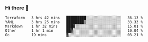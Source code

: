 ### Hi there 👋


<!--START_SECTION:waka-->
```text
Terraform   3 hrs 42 mins   █████████░░░░░░░░░░░░░░░░   36.13 % 
YAML        3 hrs 25 mins   ████████▒░░░░░░░░░░░░░░░░   33.33 % 
Markdown    1 hr 32 mins    ███▓░░░░░░░░░░░░░░░░░░░░░   15.01 % 
Other       1 hr 1 min      ██▓░░░░░░░░░░░░░░░░░░░░░░   10.04 % 
Go          19 mins         ▓░░░░░░░░░░░░░░░░░░░░░░░░   03.21 % 
```
<!--END_SECTION:waka-->

<!--
**ssrahul96/ssrahul96** is a ✨ _special_ ✨ repository because its `README.md` (this file) appears on your GitHub profile.

Here are some ideas to get you started:

- 🔭 I’m currently working on ...
- 🌱 I’m currently learning ...
- 👯 I’m looking to collaborate on ...
- 🤔 I’m looking for help with ...
- 💬 Ask me about ...
- 📫 How to reach me: ...
- 😄 Pronouns: ...
- ⚡ Fun fact: ...
-->
